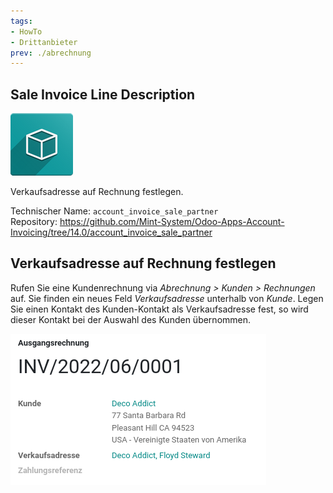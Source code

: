 ```yaml
---
tags:
- HowTo
- Drittanbieter
prev: ./abrechnung
---
```

## Sale Invoice Line Description

![icon_oms_box](assets/icon_oms_box.png)

Verkaufsadresse auf Rechnung festlegen.

Technischer Name: `account_invoice_sale_partner`\
Repository: <https://github.com/Mint-System/Odoo-Apps-Account-Invoicing/tree/14.0/account_invoice_sale_partner>

## Verkaufsadresse auf Rechnung festlegen

Rufen Sie eine Kundenrechnung via *Abrechnung > Kunden > Rechnungen* auf. Sie finden ein neues Feld *Verkaufsadresse* unterhalb von *Kunde*. Legen Sie einen Kontakt des Kunden-Kontakt als  Verkaufsadresse fest, so wird dieser Kontakt bei der Auswahl des Kunden übernommen. 

![](assets/Account%20Invoice%20Sale%20Partner.png)